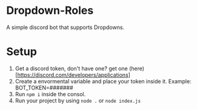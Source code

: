 # Dropdown-Roles
A simple discord bot that supports Dropdowns.

# Setup
1. Get a discord token, don't have one? get one (here)[https://discord.com/developers/applications]
2. Create a envormental variable and place your token inside it.
Example: BOT_TOKEN=#######
3. Run `npm i` inside the consol.
4. Run your project by using `node .` or `node index.js`
